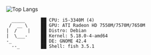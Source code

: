 ![Top Langs](https://github-readme-stats.vercel.app/api/top-langs/?username=eldyj&exclude_repo=Eldyj&langs_count=10&layout=compact&theme=dark)
```console
  _____     ​ ██ CPU: i5-3340M (4) 
 /  __ \    ​ ██ GPU: ATI Radeon HD 7550M/7570M/7650M 
|  /    |   ​ ██ Distro: Debian 
|  \___-    ​ ██ Kernel: 5.18.0-4-amd64 
-_          ​ ██ DE: GNOME 42.4 
  --_       ​ ██ Shell: fish 3.5.1 

```
